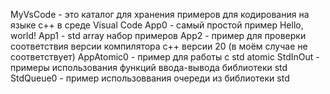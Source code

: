 MyVsCode - это каталог для хранения примеров для кодирования на языке c++ в среде Visual Code
App0 - самый простой пример Hello, world!
App1 - std array набор примеров
App2 - пример для проверки соответствия версии компилятора c++ версии 20
(в моём случае не соответствует)
AppAtomic0 - пример для работы с std atomic
StdInOut - примеры использования функций ввода-вывода библиотеки std
StdQueue0 - пример использоввания очереди из библиотеки std

